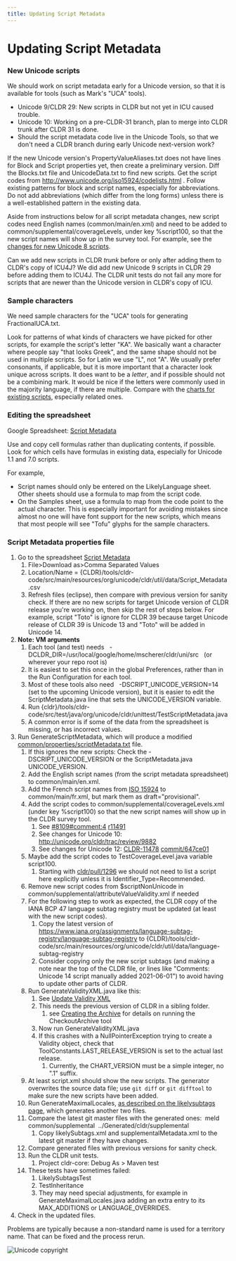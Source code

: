 ```yaml
---
title: Updating Script Metadata
---
```


# Updating Script Metadata

### New Unicode scripts

We should work on script metadata early for a Unicode version, so that it is available for tools (such as Mark's "UCA" tools).

- Unicode 9/CLDR 29: New scripts in CLDR but not yet in ICU caused trouble.
- Unicode 10: Working on a pre\-CLDR\-31 branch, plan to merge into CLDR trunk after CLDR 31 is done.
- Should the script metadata code live in the Unicode Tools, so that we don't need a CLDR branch during early Unicode next\-version work?

If the new Unicode version's PropertyValueAliases.txt does not have lines for Block and Script properties yet, then create a preliminary version. Diff the Blocks.txt file and UnicodeData.txt to find new scripts. Get the script codes from <http://www.unicode.org/iso15924/codelists.html> . Follow existing patterns for block and script names, especially for abbreviations. Do not add abbreviations (which differ from the long forms) unless there is a well\-established pattern in the existing data.

Aside from instructions below for all script metadata changes, new script codes need English names (common/main/en.xml) and need to be added to common/supplemental/coverageLevels, under key %script100, so that the new script names will show up in the survey tool. For example, see the [changes for new Unicode 8 scripts](https://unicode-org.atlassian.net/browse/CLDR-8109).

Can we add new scripts in CLDR *trunk* before or only after adding them to CLDR's copy of ICU4J? We did add new Unicode 9 scripts in CLDR 29 before adding them to ICU4J. The CLDR unit tests do not fail any more for scripts that are newer than the Unicode version in CLDR's copy of ICU.

### Sample characters

We need sample characters for the "UCA" tools for generating FractionalUCA.txt.

Look for patterns of what kinds of characters we have picked for other scripts, for example the script's letter "KA". We basically want a character where people say "that looks Greek", and the same shape should not be used in multiple scripts. So for Latin we use "L", not "A". We usually prefer consonants, if applicable, but it is more important that a character look unique across scripts. It does want to be a *letter*, and if possible should not be a combining mark. It would be nice if the letters were commonly used in the majority language, if there are multiple. Compare with the [charts for existing scripts](http://www.unicode.org/charts/), especially related ones.

### Editing the spreadsheet

Google Spreadsheet: [Script Metadata](https://docs.google.com/spreadsheets/d/1Y90M0Ie3MUJ6UVCRDOypOtijlMDLNNyyLk36T6iMu0o/edit#gid=0)

Use and copy cell formulas rather than duplicating contents, if possible. Look for which cells have formulas in existing data, especially for Unicode 1\.1 and 7\.0 scripts.

For example,

- Script names should only be entered on the LikelyLanguage sheet. Other sheets should use a formula to map from the script code.
- On the Samples sheet, use a formula to map from the code point to the actual character. This is especially important for avoiding mistakes since almost no one will have font support for the new scripts, which means that most people will see "Tofu" glyphs for the sample characters.

### Script Metadata properties file
1. Go to the spreadsheet [Script Metadata](https://docs.google.com/spreadsheets/d/1Y90M0Ie3MUJ6UVCRDOypOtijlMDLNNyyLk36T6iMu0o/edit#gid=0)
	1. File\>Download as\>Comma Separated Values
	2. Location/Name \= {CLDR}/tools/cldr\-code/src/main/resources/org/unicode/cldr/util/data/Script\_Metadata.csv
	3. Refresh files (eclipse), then compare with previous version for sanity check. If there are no new scripts for target Unicode version of CLDR release you're working on, then skip the rest of steps below. For example, script "Toto" is ignore for CLDR 39 because target Unicode release of CLDR 39 is Unicode 13 and "Toto" will be added in Unicode 14\.
2. **Note: VM arguments**
	1. Each tool (and test) needs   \-DCLDR\_DIR\=/usr/local/google/home/mscherer/cldr/uni/src   (or wherever your repo root is)
	2. It is easiest to set this once in the global Preferences, rather than in the Run Configuration for each tool.
	3. Most of these tools also need   \-DSCRIPT\_UNICODE\_VERSION\=14   (set to the upcoming Unicode version), but it is easier to edit the ScriptMetadata.java line that sets the UNICODE\_VERSION variable.
	4. Run {cldr}/tools/cldr\-code/src/test/java/org/unicode/cldr/unittest/TestScriptMetadata.java
	5. A common error is if some of the data from the spreadsheet is missing, or has incorrect values.
3. Run GenerateScriptMetadata, which will produce a modified [common/properties/scriptMetadata.txt](https://github.com/unicode-org/cldr/blob/main/common/properties/scriptMetadata.txt) file.
	1. If this ignores the new scripts: Check the \-DSCRIPT\_UNICODE\_VERSION or the ScriptMetadata.java UNICODE\_VERSION.
	2. Add the English script names (from the script metadata spreadsheet) to common/main/en.xml.
	3. Add the French script names from [ISO 15924](https://www.unicode.org/iso15924/iso15924-codes.html) to common/main/fr.xml, but mark them as draft\="provisional".
	4. Add the script codes to common/supplemental/coverageLevels.xml (under key %script100\) so that the new script names will show up in the CLDR survey tool.
		1. See [\#8109\#comment:4](https://unicode-org.atlassian.net/browse/CLDR-8109#comment:4) [r11491](https://github.com/unicode-org/cldr/commit/1d6f2a4db84cc449983c7a01e5a2679dc1827598)
		2. See changes for Unicode 10: <http://unicode.org/cldr/trac/review/9882>
		3. See changes for Unicode 12: [CLDR\-11478](https://unicode-org.atlassian.net/browse/CLDR-11478) [commit/647ce01](https://github.com/unicode-org/cldr/commit/be3000629ca3af2ae77de6304480abefe647ce01)
	5. Maybe add the script codes to TestCoverageLevel.java variable script100\.
		1. Starting with [cldr/pull/1296](https://github.com/unicode-org/cldr/pull/1296) we should not need to list a script here explicitly unless it is Identifier\_Type\=Recommended.
	6. Remove new script codes from $scriptNonUnicode in common/supplemental/attributeValueValidity.xml if needed
	7. For the following step to work as expected, the CLDR copy of the IANA BCP 47 language subtag registry must be updated (at least with the new script codes).
		1. Copy the latest version of https://www.iana.org/assignments/language-subtag-registry/language-subtag-registry to {CLDR}/tools/cldr\-code/src/main/resources/org/unicode/cldr/util/data/language\-subtag\-registry
		2. Consider copying only the new script subtags (and making a note near the top of the CLDR file, or lines like "Comments: Unicode 14 script manually added 2021\-06\-01") to avoid having to update other parts of CLDR.
	8. Run GenerateValidityXML.java like this:
		1. See [Update Validity XML](https://cldr.unicode.org/development/updating-codes/update-validity-xml)
		2. This needs the previous version of CLDR in a sibling folder.
			1. see [Creating the Archive](https://cldr.unicode.org/development/creating-the-archive) for details on running the CheckoutArchive tool
		3. Now run GenerateValidityXML.java
		4. If this crashes with a NullPointerException trying to create a Validity object, check that ToolConstants.LAST\_RELEASE\_VERSION is set to the actual last release.
			1. Currently, the CHART\_VERSION must be a simple integer, no ".1" suffix.
	9. At least script.xml should show the new scripts. The generator overwrites the source data file; use ```git diff``` or ```git difftool``` to make sure the new scripts have been added.
	10. Run GenerateMaximalLocales, [as described on the likelysubtags page](https://cldr.unicode.org/development/updating-codes/likelysubtags-and-default-content), which generates another two files.
	11. Compare the latest git master files with the generated ones:  meld  common/supplemental  ../Generated/cldr/supplemental
		1. Copy likelySubtags.xml and supplementalMetadata.xml to the latest git master if they have changes.
	12. Compare generated files with previous versions for sanity check.
	13. Run the CLDR unit tests.
		1. Project cldr\-core: Debug As \> Maven test
	14. These tests have sometimes failed:
		1. LikelySubtagsTest
		2. TestInheritance
		3. They may need special adjustments, for example in GenerateMaximalLocales.java adding an extra entry to its MAX\_ADDITIONS or LANGUAGE\_OVERRIDES.
4. Check in the updated files.

Problems are typically because a non\-standard name is used for a territory name. That can be fixed and the process rerun.

![Unicode copyright](https://www.unicode.org/img/hb_notice.gif)